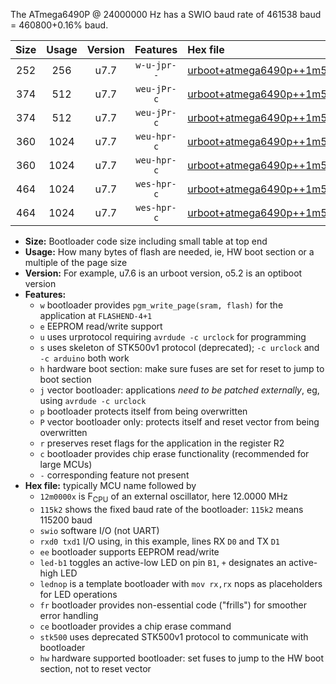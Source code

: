 The ATmega6490P @ 24000000 Hz has a SWIO baud rate of 461538 baud = 460800+0.16% baud.

|Size|Usage|Version|Features|Hex file|
|:-:|:-:|:-:|:-:|:--|
|252|256|u7.7|`w-u-jpr--`|[urboot+atmega6490p++1m5000x+++28k8_swio_rxe0_txe1.hex](https://raw.githubusercontent.com/stefanrueger/urboot.hex/main/mcus/atmega6490p/external_oscillator/fcpu++1m5000_Hz/br+++28k8_bps/urboot+atmega6490p++1m5000x+++28k8_swio_rxe0_txe1.hex)|
|374|512|u7.7|`weu-jPr-c`|[urboot+atmega6490p++1m5000x+++28k8_swio_rxe0_txe1_ee_led+b7_fr_ce.hex](https://raw.githubusercontent.com/stefanrueger/urboot.hex/main/mcus/atmega6490p/external_oscillator/fcpu++1m5000_Hz/br+++28k8_bps/urboot+atmega6490p++1m5000x+++28k8_swio_rxe0_txe1_ee_led+b7_fr_ce.hex)|
|374|512|u7.7|`weu-jPr-c`|[urboot+atmega6490p++1m5000x+++28k8_swio_rxe0_txe1_ee_lednop_fr_ce.hex](https://raw.githubusercontent.com/stefanrueger/urboot.hex/main/mcus/atmega6490p/external_oscillator/fcpu++1m5000_Hz/br+++28k8_bps/urboot+atmega6490p++1m5000x+++28k8_swio_rxe0_txe1_ee_lednop_fr_ce.hex)|
|360|1024|u7.7|`weu-hpr-c`|[urboot+atmega6490p++1m5000x+++28k8_swio_rxe0_txe1_ee_led+b7_fr_ce_hw.hex](https://raw.githubusercontent.com/stefanrueger/urboot.hex/main/mcus/atmega6490p/external_oscillator/fcpu++1m5000_Hz/br+++28k8_bps/urboot+atmega6490p++1m5000x+++28k8_swio_rxe0_txe1_ee_led+b7_fr_ce_hw.hex)|
|360|1024|u7.7|`weu-hpr-c`|[urboot+atmega6490p++1m5000x+++28k8_swio_rxe0_txe1_ee_lednop_fr_ce_hw.hex](https://raw.githubusercontent.com/stefanrueger/urboot.hex/main/mcus/atmega6490p/external_oscillator/fcpu++1m5000_Hz/br+++28k8_bps/urboot+atmega6490p++1m5000x+++28k8_swio_rxe0_txe1_ee_lednop_fr_ce_hw.hex)|
|464|1024|u7.7|`wes-hpr-c`|[urboot+atmega6490p++1m5000x+++28k8_swio_rxe0_txe1_ee_led+b7_fr_ce_stk500_hw.hex](https://raw.githubusercontent.com/stefanrueger/urboot.hex/main/mcus/atmega6490p/external_oscillator/fcpu++1m5000_Hz/br+++28k8_bps/urboot+atmega6490p++1m5000x+++28k8_swio_rxe0_txe1_ee_led+b7_fr_ce_stk500_hw.hex)|
|464|1024|u7.7|`wes-hpr-c`|[urboot+atmega6490p++1m5000x+++28k8_swio_rxe0_txe1_ee_lednop_fr_ce_stk500_hw.hex](https://raw.githubusercontent.com/stefanrueger/urboot.hex/main/mcus/atmega6490p/external_oscillator/fcpu++1m5000_Hz/br+++28k8_bps/urboot+atmega6490p++1m5000x+++28k8_swio_rxe0_txe1_ee_lednop_fr_ce_stk500_hw.hex)|

- **Size:** Bootloader code size including small table at top end
- **Usage:** How many bytes of flash are needed, ie, HW boot section or a multiple of the page size
- **Version:** For example, u7.6 is an urboot version, o5.2 is an optiboot version
- **Features:**
  + `w` bootloader provides `pgm_write_page(sram, flash)` for the application at `FLASHEND-4+1`
  + `e` EEPROM read/write support
  + `u` uses urprotocol requiring `avrdude -c urclock` for programming
  + `s` uses skeleton of STK500v1 protocol (deprecated); `-c urclock` and `-c arduino` both work
  + `h` hardware boot section: make sure fuses are set for reset to jump to boot section
  + `j` vector bootloader: applications *need to be patched externally*, eg, using `avrdude -c urclock`
  + `p` bootloader protects itself from being overwritten
  + `P` vector bootloader only: protects itself and reset vector from being overwritten
  + `r` preserves reset flags for the application in the register R2
  + `c` bootloader provides chip erase functionality (recommended for large MCUs)
  + `-` corresponding feature not present
- **Hex file:** typically MCU name followed by
  + `12m0000x` is F<sub>CPU</sub> of an external oscillator, here 12.0000 MHz
  + `115k2` shows the fixed baud rate of the bootloader: `115k2` means 115200 baud
  + `swio` software I/O (not UART)
  + `rxd0 txd1` I/O using, in this example, lines RX `D0` and TX `D1`
  + `ee` bootloader supports EEPROM read/write
  + `led-b1` toggles an active-low LED on pin `B1`, `+` designates an active-high LED
  + `lednop` is a template bootloader with `mov rx,rx` nops as placeholders for LED operations
  + `fr` bootloader provides non-essential code ("frills") for smoother error handling
  + `ce` bootloader provides a chip erase command
  + `stk500` uses deprecated STK500v1 protocol to communicate with bootloader
  + `hw` hardware supported bootloader: set fuses to jump to the HW boot section, not to reset vector
